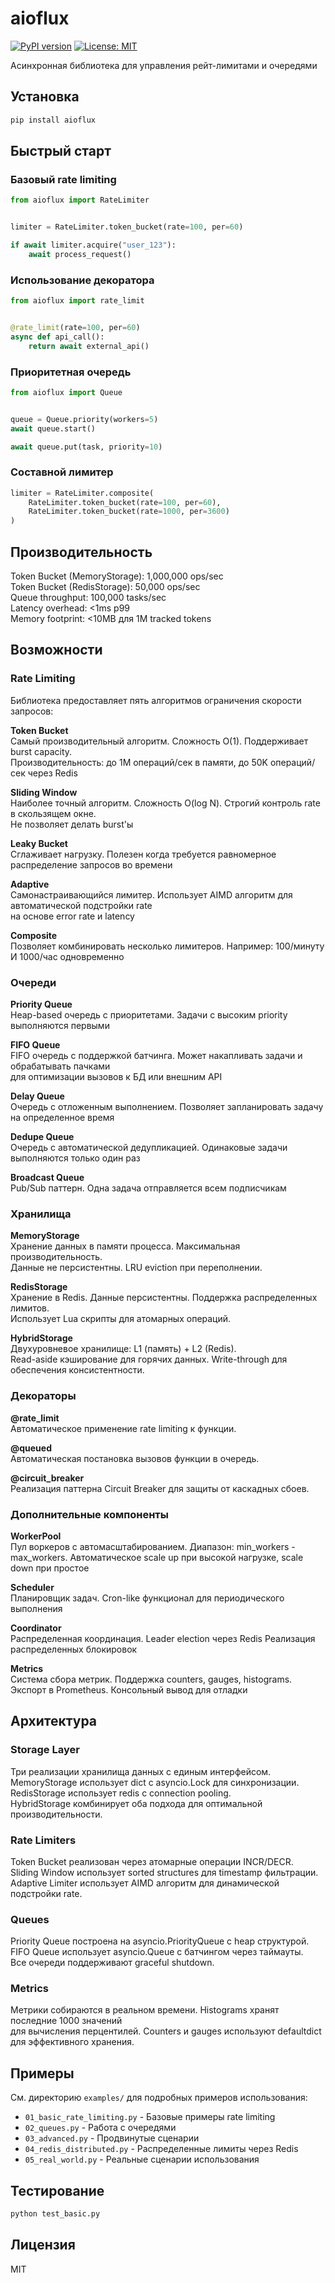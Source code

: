 # aioflux

[![PyPI version](https://img.shields.io/pypi/v/aioflux.svg)](https://pypi.org/project/aioflux/)
[![License: MIT](https://img.shields.io/badge/License-MIT-blue.svg)](LICENSE)

Асинхронная библиотека для управления рейт-лимитами и очередями


## Установка

```bash
pip install aioflux
```

## Быстрый старт

### Базовый rate limiting

```python
from aioflux import RateLimiter


limiter = RateLimiter.token_bucket(rate=100, per=60)

if await limiter.acquire("user_123"):
    await process_request()
```

### Использование декоратора

```python
from aioflux import rate_limit


@rate_limit(rate=100, per=60)
async def api_call():
    return await external_api()
```

### Приоритетная очередь

```python
from aioflux import Queue


queue = Queue.priority(workers=5)
await queue.start()

await queue.put(task, priority=10)
```

### Составной лимитер

```python
limiter = RateLimiter.composite(
    RateLimiter.token_bucket(rate=100, per=60),
    RateLimiter.token_bucket(rate=1000, per=3600)
)
```

## Производительность

Token Bucket (MemoryStorage): 1,000,000 ops/sec  
Token Bucket (RedisStorage): 50,000 ops/sec  
Queue throughput: 100,000 tasks/sec  
Latency overhead: <1ms p99  
Memory footprint: <10MB для 1M tracked tokens

## Возможности

### Rate Limiting

Библиотека предоставляет пять алгоритмов ограничения скорости запросов:

**Token Bucket**  
Самый производительный алгоритм. Сложность O(1). Поддерживает burst capacity.  
Производительность: до 1M операций/сек в памяти, до 50K операций/сек через Redis

**Sliding Window**  
Наиболее точный алгоритм. Сложность O(log N). Строгий контроль rate в скользящем окне.  
Не позволяет делать burst'ы

**Leaky Bucket**  
Сглаживает нагрузку. Полезен когда требуется равномерное распределение запросов во времени

**Adaptive**  
Самонастраивающийся лимитер. Использует AIMD алгоритм для автоматической подстройки rate  
на основе error rate и latency

**Composite**  
Позволяет комбинировать несколько лимитеров. Например: 100/минуту И 1000/час одновременно

### Очереди

**Priority Queue**  
Heap-based очередь с приоритетами. Задачи с высоким priority выполняются первыми

**FIFO Queue**  
FIFO очередь с поддержкой батчинга. Может накапливать задачи и обрабатывать пачками  
для оптимизации вызовов к БД или внешним API

**Delay Queue**  
Очередь с отложенным выполнением. Позволяет запланировать задачу на определенное время

**Dedupe Queue**  
Очередь с автоматической дедупликацией. Одинаковые задачи выполняются только один раз

**Broadcast Queue**  
Pub/Sub паттерн. Одна задача отправляется всем подписчикам

### Хранилища

**MemoryStorage**  
Хранение данных в памяти процесса. Максимальная производительность.  
Данные не персистентны. LRU eviction при переполнении.

**RedisStorage**  
Хранение в Redis. Данные персистентны. Поддержка распределенных лимитов.  
Использует Lua скрипты для атомарных операций.

**HybridStorage**  
Двухуровневое хранилище: L1 (память) + L2 (Redis).  
Read-aside кэширование для горячих данных. Write-through для обеспечения консистентности.

### Декораторы

**@rate_limit**  
Автоматическое применение rate limiting к функции.

**@queued**  
Автоматическая постановка вызовов функции в очередь.

**@circuit_breaker**  
Реализация паттерна Circuit Breaker для защиты от каскадных сбоев.

### Дополнительные компоненты

**WorkerPool**  
Пул воркеров с автомасштабированием. Диапазон: min_workers - max_workers. 
Автоматическое scale up при высокой нагрузке, scale down при простое

**Scheduler**  
Планировщик задач. Cron-like функционал для периодического выполнения

**Coordinator**  
Распределенная координация. Leader election через Redis
Реализация распределенных блокировок

**Metrics**  
Система сбора метрик. Поддержка counters, gauges, histograms.  
Экспорт в Prometheus. Консольный вывод для отладки

## Архитектура

### Storage Layer

Три реализации хранилища данных с единым интерфейсом.  
MemoryStorage использует dict с asyncio.Lock для синхронизации.  
RedisStorage использует redis с connection pooling.  
HybridStorage комбинирует оба подхода для оптимальной производительности.

### Rate Limiters

Token Bucket реализован через атомарные операции INCR/DECR.  
Sliding Window использует sorted structures для timestamp фильтрации.  
Adaptive Limiter использует AIMD алгоритм для динамической подстройки rate.

### Queues

Priority Queue построена на asyncio.PriorityQueue с heap структурой.  
FIFO Queue использует asyncio.Queue с батчингом через таймауты.  
Все очереди поддерживают graceful shutdown.

### Metrics

Метрики собираются в реальном времени. Histograms хранят последние 1000 значений  
для вычисления перцентилей. Counters и gauges используют defaultdict для эффективного хранения.

## Примеры

См. директорию `examples/` для подробных примеров использования:

- `01_basic_rate_limiting.py` - Базовые примеры rate limiting
- `02_queues.py` - Работа с очередями
- `03_advanced.py` - Продвинутые сценарии
- `04_redis_distributed.py` - Распределенные лимиты через Redis
- `05_real_world.py` - Реальные сценарии использования

## Тестирование

```bash
python test_basic.py
```

## Лицензия

MIT
